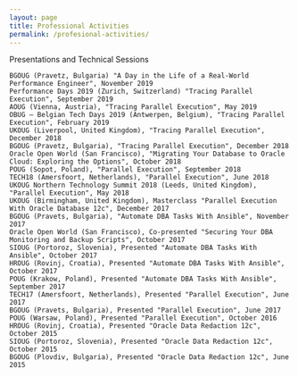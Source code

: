 ```yaml
---
layout: page
title: Professional Activities
permalink: /profesional-activities/
---
```


Presentations and Technical Sessions

    BGOUG (Pravetz, Bulgaria) "A Day in the Life of a Real-World Performance Engineer", November 2019
    Performance Days 2019 (Zurich, Switzerland) "Tracing Parallel Execution", September 2019
    AOUG (Vienna, Austria), "Tracing Parallel Execution", May 2019
    OBUG – Belgian Tech Days 2019 (Antwerpen, Belgium), "Tracing Parallel Execution", February 2019
    UKOUG (Liverpool, United Kingdom), "Tracing Parallel Execution", December 2018
    BGOUG (Pravetz, Bulgaria), "Tracing Parallel Execution", December 2018
    Oracle Open World (San Francisco), "Migrating Your Database to Oracle Cloud: Exploring the Options", October 2018
    POUG (Sopot, Poland), "Parallel Execution", September 2018
    TECH18 (Amersfoort, Netherlands), "Parallel Execution", June 2018
    UKOUG Northern Technology Summit 2018 (Leeds, United Kingdom), "Parallel Execution", May 2018
    UKOUG (Birmingham, United Kingdom), Masterclass "Parallel Execution With Oracle Database 12c", December 2017
    BGOUG (Pravets, Bulgaria), "Automate DBA Tasks With Ansible", November 2017
    Oracle Open World (San Francisco), Co-presented "Securing Your DBA Monitoring and Backup Scripts", October 2017
    SIOUG (Portoroz, Slovenia), Presented "Automate DBA Tasks With Ansible", October 2017
    HROUG (Rovinj, Croatia), Presented "Automate DBA Tasks With Ansible", October 2017
    POUG (Krakow, Poland), Presented "Automate DBA Tasks With Ansible", September 2017
    TECH17 (Amersfoort, Netherlands), Presented "Parallel Execution", June 2017
    BGOUG (Pravets, Bulgaria), Presented "Parallel Execution", June 2017
    POUG (Warsaw, Poland), Presented "Parallel Execution", October 2016
    HROUG (Rovinj, Croatia), Presented "Oracle Data Redaction 12c", October 2015
    SIOUG (Portoroz, Slovenia), Presented "Oracle Data Redaction 12c", October 2015
    BGOUG (Plovdiv, Bulgaria), Presented "Oracle Data Redaction 12c", June 2015

